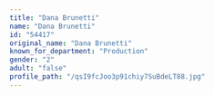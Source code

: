 ```yaml
---
title: "Dana Brunetti"
name: "Dana Brunetti"
id: "54417"
original_name: "Dana Brunetti"
known_for_department: "Production"
gender: "2"
adult: "false"
profile_path: "/qsI9fcJoo3p91chiy7SuBdeLT88.jpg"
---
```

